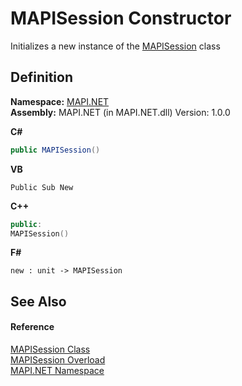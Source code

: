 # MAPISession Constructor


Initializes a new instance of the <a href="565716dd-6368-0783-4ced-5771b200faf1.md">MAPISession</a> class



## Definition
**Namespace:** <a href="5bef4637-66f8-16d4-e5f4-4d0da57a1538.md">MAPI.NET</a>  
**Assembly:** MAPI.NET (in MAPI.NET.dll) Version: 1.0.0

**C#**
``` C#
public MAPISession()
```
**VB**
``` VB
Public Sub New
```
**C++**
``` C++
public:
MAPISession()
```
**F#**
``` F#
new : unit -> MAPISession
```



## See Also


#### Reference
<a href="565716dd-6368-0783-4ced-5771b200faf1.md">MAPISession Class</a>  
<a href="054a625a-a861-3f0a-38bf-86c47662c129.md">MAPISession Overload</a>  
<a href="5bef4637-66f8-16d4-e5f4-4d0da57a1538.md">MAPI.NET Namespace</a>  
